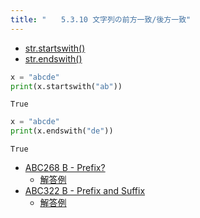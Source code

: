 ```yaml
---
title: "　　5.3.10 文字列の前方一致/後方一致"
---
```


* [str.startswith()](https://docs.python.org/ja/3/library/stdtypes.html#str.startswith)
* [str.endswith()](https://docs.python.org/ja/3/library/stdtypes.html#str.endswith)

```python:サンプルコード：sample_280.py
x = "abcde"
print(x.startswith("ab"))
```

```text:実行結果
True
```

```python:サンプルコード：sample_281.py
x = "abcde"
print(x.endswith("de"))
```

```text:実行結果
True
```

- [ABC268 B - Prefix?](https://atcoder.jp/contests/abc268/tasks/abc268_b)
    - [解答例](https://atcoder.jp/contests/abc268/submissions/34958153)
- [ABC322 B - Prefix and Suffix](https://atcoder.jp/contests/abc322/tasks/abc322_b)
    - [解答例](https://atcoder.jp/contests/abc322/submissions/46884656)